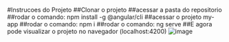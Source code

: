 #Instrucoes do Projeto
##Clonar o projeto
##acessar a pasta do repositorio
##rodar o comando: npm install -g @angular/cli
##acessar o projeto my-app
##rodar o comando: npm i
##rodar o comando: ng serve
##E agora pode visualizar o projeto no navegador (localhost:4200)
![image](https://github.com/FIAP-2024-3SIS/cp02-94251-eduardo-de-souza-oliveira/assets/123478633/0f637077-f39b-402e-a931-a3b3898d22e0)


